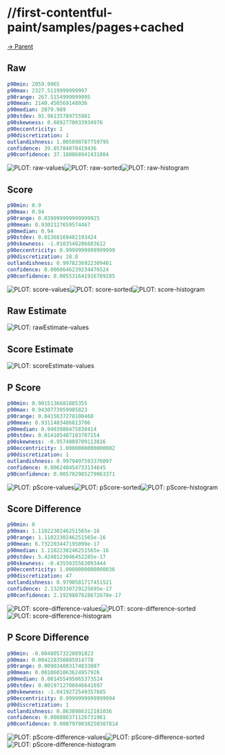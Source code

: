 
# //first-contentful-paint/samples/pages+cached

[→ Parent](../..)


## Raw


```yaml
p90min: 2059.9965
p90max: 2327.5119999999997
p90range: 267.5154999999995
p90mean: 2140.450569148936
p90median: 2079.989
p90stdev: 91.96135789755981
p90skewness: 0.8892770033934976
p90eccentricity: 1
p90discretization: 1
outlandishness: 1.005090787759795
confidence: 39.85784070419436
p90confidence: 37.180868941431804

```

![PLOT: raw-values](./raw/values.svg)![PLOT: raw-sorted](./raw/sorted.svg)![PLOT: raw-histogram](./raw/histogram.svg)
## Score


```yaml
p90min: 0.9
p90max: 0.94
p90range: 0.039999999999999925
p90mean: 0.9302127659574467
p90median: 0.94
p90stdev: 0.01368169482193424
p90skewness: -1.0103540206883612
p90eccentricity: 0.9999999999999999
p90discretization: 18.8
outlandishness: 0.9978236922309401
confidence: 0.0060646239234476524
p90confidence: 0.005531641916789285

```

![PLOT: score-values](./score/values.svg)![PLOT: score-sorted](./score/sorted.svg)![PLOT: score-histogram](./score/histogram.svg)
## Raw Estimate

![PLOT: rawEstimate-values](./rawEstimate/values.svg)
## Score Estimate

![PLOT: scoreEstimate-values](./scoreEstimate/values.svg)
## P Score


```yaml
p90min: 0.9015136681885355
p90max: 0.9430773959985823
p90range: 0.0415637278100468
p90mean: 0.9311403486813706
p90median: 0.9403988475830414
p90stdev: 0.014105487183707154
p90skewness: -0.9574089709113816
p90eccentricity: 1.0000000000000002
p90discretization: 1
outlandishness: 0.9979497593376097
confidence: 0.006240454733134645
p90confidence: 0.005702985279063371

```

![PLOT: pScore-values](./pScore/values.svg)![PLOT: pScore-sorted](./pScore/sorted.svg)![PLOT: pScore-histogram](./pScore/histogram.svg)
## Score Difference


```yaml
p90min: 0
p90max: 1.1102230246251565e-16
p90range: 1.1102230246251565e-16
p90mean: 6.732203447195099e-17
p90median: 1.1102230246251565e-16
p90stdev: 5.4240123046452285e-17
p90skewness: -0.4355035563093444
p90eccentricity: 1.0000000000000036
p90discretization: 47
outlandishness: 0.9790581717451521
confidence: 2.1320330729125695e-17
p90confidence: 2.1929807828672678e-17

```

![PLOT: score-difference-values](./score-difference/values.svg)![PLOT: score-difference-sorted](./score-difference/sorted.svg)![PLOT: score-difference-histogram](./score-difference/histogram.svg)
## P Score Difference


```yaml
p90min: -0.00480573228891823
p90max: 0.004228350885914778
p90range: 0.009034083174833007
p90mean: 0.0010601063624957926
p90median: 0.001455495865373524
p90stdev: 0.0019712706046641697
p90skewness: -1.0419272549357685
p90eccentricity: 0.9999999999999994
p90discretization: 1
outlandishness: 0.8638986312181036
confidence: 0.000886371126731961
p90confidence: 0.0007970038250387814

```

![PLOT: pScore-difference-values](./pScore-difference/values.svg)![PLOT: pScore-difference-sorted](./pScore-difference/sorted.svg)![PLOT: pScore-difference-histogram](./pScore-difference/histogram.svg)